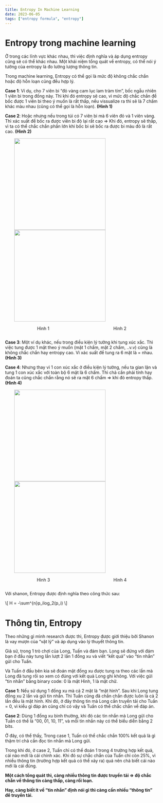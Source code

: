 ```yaml
---
title: Entropy In Machine Learning
date: 2023-06-05
tags: ["entropy formula", "entropy"]
---
```



<style>
.textSingleImg {
  text-align: center;
}
.textTwoImg {
    display: flex;
    flex-direction: row;
    justify-content: space-around;

}
.singleImg {
  display: block;
  margin-left: auto;
  margin-right: auto;
}
.twoImg {
    display: inline;
    width: 300px;
    height: 300px;
    margin-left: 30px;
}
</style>



# Entropy trong machine learning

Ở trong các lĩnh vực khác nhau, thì việc định nghĩa và áp dụng entropy cũng sẽ có thể khác nhau. Một khái niệm tổng quát về entropy, có thể nói ý tưởng của entropy là đo lường lượng thông tin.

Trong machine learning, Entropy có thể gọi là mức độ không chắc chắn hoặc độ hỗn loạn cũng đều hợp lý.

**Case 1**: Ví dụ, cho 7 viên bi “đỏ vàng cam lục lam tràm tím”, bốc ngẫu nhiên 1 viên bi trong đống này. Thì khi đó entropy sẽ cao, vì mức độ chắc chắn để bốc được 1 viên bi theo ý muốn là rất thấp, nếu vissualize ra thì sẽ là 7 chấm khác màu nhau (cũng có thể gọi là hỗn loạn). **(Hình 1)**

**Case 2**: Hoặc nhưng nếu trong túi có 7 viên bi mà 6 viên đỏ và 1 viên vàng. Thì xác suất để bốc ra được viên bi đỏ lại rất cao => Khi đó, entropy sẽ thấp, vì ta có thể chắc chắn phần lớn khi bốc bi sẽ bốc ra được bi màu đỏ là rất cao. **(Hình 2)**

<img class="twoImg" src="/img/entropy/1.jpg">
<img class="twoImg" src="/img/entropy/2.jpg"><br/>

<div class="textTwoImg">
    <p>Hình 1</p>
    <p>Hình 2</p>
</div>

**Case 3**: Một ví dụ khác, nếu trong điều kiện lý tưởng khi tung xúc xắc. Thì việc tung được 1 mặt theo ý muốn (mặt 1 chấm, mặt 2 chấm, ..v.v) cũng là không chắc chắn hay entropy cao. Vì xác suất để tung ra 6 mặt là = nhau. **(Hình 3)**

**Case 4**: Nhưng thay vì 1 con xúc xắc ở điều kiện lý tưởng, nếu ta gian lận và tung 1 con xúc xắc với toàn bộ 6 mặt là 6 chấm. Thì chả cần phải tính hay đoán ta cũng chắc chắn rằng nó sẽ ra mặt 6 chấm => khi đó entropy thấp. **(Hình 4)**

<img class="twoImg" src="/img/entropy/3.jpg">
<img class="twoImg" src="/img/entropy/4.jpg"><br/>

<div class="textTwoImg">
    <p>Hình 3</p>
    <p>Hình 4</p>
</div>

Với shanon, Entropy được định nghĩa theo công thức sau:

\\[ H = -\sum^{n}p_ilog_2(p_i) \\]

# Thông tin, Entropy

Theo những gì mình research được thì, Entropy được giới thiệu bởi Shanon là vay mượn của “vật lý” và áp dụng vào lý thuyết thông tin.

Giả sử, trong 1 trò chơi của Long, Tuấn và đám bạn. Long sẽ đứng với đám bạn ở đầu này tung lần lượt 2 lần 1 đồng xu và viết “kết quả” vào “tin nhắn” gửi cho Tuấn.

Và Tuấn ở đầu bên kia sẽ đoán mặt đồng xu được tung ra theo các lần mà Long đã tung rồi so xem có đúng với kết quả Long ghi không. Với việc gửi “tin nhắn” bằng binary code: 0 là mặt Hình, 1 là mặt chữ.

**Case 1**: Nếu sử dụng 1 đồng xu mà cả 2 mặt là “mặt hình”. Sau khi Long tung đồng xu 2 lần và gửi tin nhắn. Thì Tuấn cũng đã chắn chắn được luôn là cả 2 lần đều là mặt hình. Khi đó, ở đây thông tin mà Long cần truyền tải cho Tuấn = 0, vì kiểu gì đáp án cũng chỉ có vậy và Tuấn có thể chắc chắn về đáp án.

**Case 2**: Dùng 1 đồng xu bình thường, khi đó các tin nhắn mà Long gửi cho Tuấn có thể là “00, 01, 10, 11”, và mỗi tin nhắn này có thể biểu diễn bằng 2 bits.

Ở đây, có thể thấy, Trong case 1, Tuấn có thể chắc chắn 100% kết quả là gì thậm trí chả cần đọc tin nhắn mà Long gửi.

Trong khi đó, ở case 2, Tuấn chỉ có thể đoán 1 trong 4 trường hợp kết quả, cái nào mới là cái chính xác. Khi đó sự chắc chắn của Tuấn chỉ còn 25%, vì nhiều thông tin (trường hợp kết quả có thể xảy ra) quá nên chả biết cái nào mới là cái đúng.

**Một cách tổng quát thì, càng nhiều thông tin được truyền tải => độ chắc chắn về thông tin càng thấp, càng rối loạn.**

**Hay, càng biết ít về “tin nhắn” định nói gì thì càng cần nhiều “thông tin” để truyền tải.**



